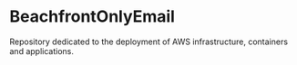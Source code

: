 # BeachfrontOnlyEmail
Repository dedicated to the deployment of AWS infrastructure, containers and applications. 
